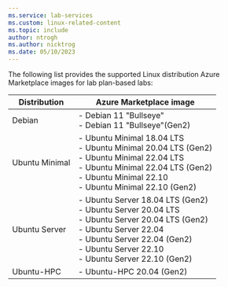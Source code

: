 ```yaml
---
ms.service: lab-services
ms.custom: linux-related-content
ms.topic: include
author: ntrogh
ms.author: nicktrog
ms.date: 05/10/2023
---
```


The following list provides the supported Linux distribution Azure Marketplace images for lab plan-based labs:

| Distribution | Azure Marketplace image |
| -------------- | ----------------------- |
| Debian         | - Debian 11 "Bullseye"<br/>- Debian 11 "Bullseye"(Gen2) |
| Ubuntu Minimal | - Ubuntu Minimal 18.04 LTS<br/>- Ubuntu Minimal 20.04 LTS (Gen2)<br/>- Ubuntu Minimal 22.04 LTS<br/>- Ubuntu Minimal 22.04 LTS (Gen2)<br/>- Ubuntu Minimal 22.10<br/>- Ubuntu Minimal 22.10 (Gen2) |
| Ubuntu Server  | - Ubuntu Server 18.04 LTS (Gen2)<br/>- Ubuntu Server 20.04 LTS<br/>- Ubuntu Server 20.04 LTS (Gen2)<br/>- Ubuntu Server 22.04<br/>- Ubuntu Server 22.04 (Gen2)<br/>- Ubuntu Server 22.10<br/>- Ubuntu Server 22.10 (Gen2) |
| Ubuntu-HPC     | - Ubuntu-HPC 20.04 (Gen2) |
